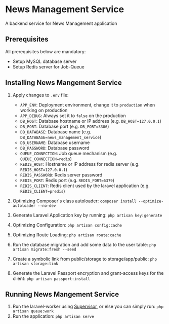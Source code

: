 # News Management Service
A backend service for News Management application

## Prerequisites
All prerequisites below are mandatory:
- Setup MySQL database server
- Setup Redis server for Job-Queue

## Installing News Mangement Service
1. Apply changes to `.env` file:
    - `APP_ENV`: Deployment environment, change it to `production` when working on production
    - `APP_DEBUG`: Always set it to `false` on the production
    - `DB_HOST`: Database hostname or IP address (e.g. `DB_HOST=127.0.0.1`)
    - `DB_PORT`: Database port (e.g. `DB_PORT=3306`)
    - `DB_DATABASE`: Database name (e.g. `DB_DATABASE=news_management_service`)
    - `DB_USERNAME`: Database username
    - `DB_PASSWORD`: Database password
    - `QUEUE_CONNECTION`: Job queue mechanism (e.g. `QUEUE_CONNECTION=redis`)
    - `REDIS_HOST`: Hostname or IP address for redis server (e.g. `REDIS_HOST=127.0.0.1`)
    - `REDIS_PASSWORD`: Redis server password
    - `REDIS_PORT`: Redis port (e.g. `REDIS_PORT=6379`)
    - `REDIS_CLIENT`: Redis client used by the laravel application (e.g. `REDIS_CLIENT=predis`)

2. Optimizing Composer's class autoloader: `composer install --optimize-autoloader --no-dev`
3. Generate Laravel Application key by running: `php artisan key:generate`
4. Optimizing Configuration: `php artisan config:cache`
5. Optimizing Route Loading: `php artisan route:cache`
6. Run the database migration and add some data to the user table: `php artisan migrate:fresh --seed`
7. Create a symbolic link from public/storage to storage/app/public: `php artisan storage:link`
8. Generate the Laravel Passport encryption and grant-access keys for the client: `php artisan passport:install`

## Running News Mangement Service

1. Run the laravel-worker using [Supervisor](https://laravel.com/docs/9.x/queues#supervisor-configuration), or else you can simply run: `php artisan queue:work`
2. Run the application: `php artisan serve`
